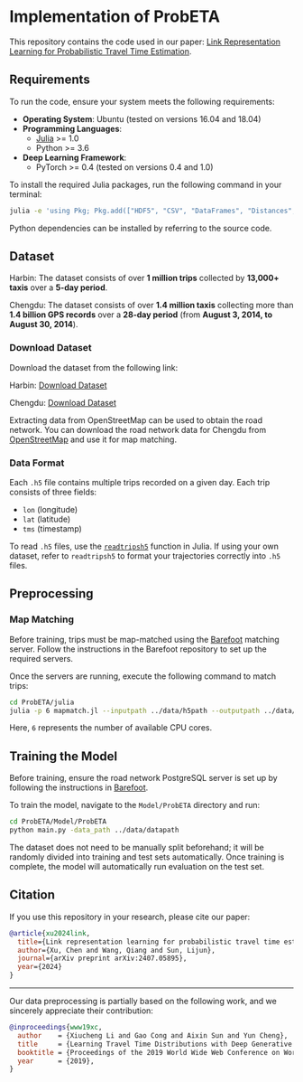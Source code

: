 # Implementation of ProbETA

This repository contains the code used in our paper: [Link Representation Learning for Probabilistic Travel Time Estimation](https://arxiv.org/abs/2407.05895).

## Requirements

To run the code, ensure your system meets the following requirements:

- **Operating System**: Ubuntu (tested on versions 16.04 and 18.04)
- **Programming Languages**:
  - [Julia](https://julialang.org/downloads/) >= 1.0
  - Python >= 3.6
- **Deep Learning Framework**:
  - PyTorch >= 0.4 (tested on versions 0.4 and 1.0)

To install the required Julia packages, run the following command in your terminal:

```bash
julia -e 'using Pkg; Pkg.add(["HDF5", "CSV", "DataFrames", "Distances", "StatsBase", "JSON", "Lazy", "JLD2", "ArgParse"])'
```

Python dependencies can be installed by referring to the source code.

## Dataset

Harbin: The dataset consists of over **1 million trips** collected by **13,000+ taxis** over a **5-day period**.

Chengdu: The dataset consists of over **1.4 million taxis** collecting more than **1.4 billion GPS records** over a **28-day period** (from **August 3, 2014, to August 30, 2014**).

### Download Dataset

Download the dataset from the following link:

Harbin: [Download Dataset](https://drive.google.com/open?id=1tdgarnn28CM01o9hbeKLUiJ1o1lskrqA)

Chengdu: [Download Dataset](https://challenge.datacastle.cn/v3/cmptDetail.html?id=175)

Extracting data from OpenStreetMap can be used to obtain the road network. You can download the road network data for Chengdu from [OpenStreetMap](https://www.openstreetmap.org/) and use it for map matching.


### Data Format

Each `.h5` file contains multiple trips recorded on a given day. Each trip consists of three fields:

- `lon` (longitude)
- `lat` (latitude)
- `tms` (timestamp)

To read `.h5` files, use the [`readtripsh5`](https://github.com/Chenxu02/ProbETA/julia/Trip.jl#L28) function in Julia. If using your own dataset, refer to `readtripsh5` to format your trajectories correctly into `.h5` files.

## Preprocessing

### Map Matching

Before training, trips must be map-matched using the [Barefoot](https://github.com/boathit/barefoot) matching server. Follow the instructions in the Barefoot repository to set up the required servers.

Once the servers are running, execute the following command to match trips:

```bash
cd ProbETA/julia
julia -p 6 mapmatch.jl --inputpath ../data/h5path --outputpath ../data/jldpath
```

Here, `6` represents the number of available CPU cores.

## Training the Model

Before training, ensure the road network PostgreSQL server is set up by following the instructions in [Barefoot](https://github.com/boathit/barefoot).

To train the model, navigate to the `Model/ProbETA` directory and run:

```bash
cd ProbETA/Model/ProbETA
python main.py -data_path ../data/datapath
```
The dataset does not need to be manually split beforehand; it will be randomly divided into training and test sets automatically.
Once training is complete, the model will automatically run evaluation on the test set.


## Citation

If you use this repository in your research, please cite our paper:

```bibtex
@article{xu2024link,
  title={Link representation learning for probabilistic travel time estimation},
  author={Xu, Chen and Wang, Qiang and Sun, Lijun},
  journal={arXiv preprint arXiv:2407.05895},
  year={2024}
}
```

---

Our data preprocessing is partially based on the following work, and we sincerely appreciate their contribution:

```bibtex
@inproceedings{www19xc,
  author    = {Xiucheng Li and Gao Cong and Aixin Sun and Yun Cheng},
  title     = {Learning Travel Time Distributions with Deep Generative Model},
  booktitle = {Proceedings of the 2019 World Wide Web Conference on World Wide Web, {WWW} 2019, San Francisco, California, May 13-17, 2019},
  year      = {2019},
}
```



